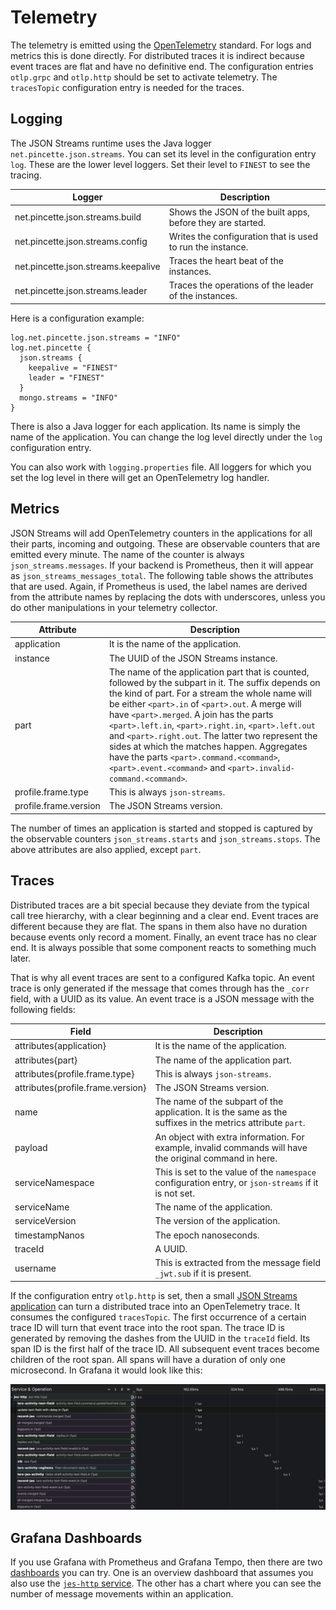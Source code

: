 # Telemetry

The telemetry is emitted using the [OpenTelemetry](https://opentelemetry.io) standard. For logs and metrics this is done directly. For distributed traces it is indirect because event traces are flat and have no definitive end. The configuration entries `otlp.grpc` and `otlp.http` should be set to activate telemetry. The `tracesTopic` configuration entry is needed for the traces.

## Logging

The JSON Streams runtime uses the Java logger `net.pincette.json.streams`. You can set its level in the configuration entry `log`. These are the lower level loggers. Set their level to `FINEST` to see the tracing.

|Logger|Description|
|---|---|
|net.pincette.json.streams.build|Shows the JSON of the built apps, before they are started.|
|net.pincette.json.streams.config|Writes the configuration that is used to run the instance.|
|net.pincette.json.streams.keepalive|Traces the heart beat of the instances.|
|net.pincette.json.streams.leader|Traces the operations of the leader of the instances.|

Here is a configuration example:

```
log.net.pincette.json.streams = "INFO"
log.net.pincette {
  json.streams {
    keepalive = "FINEST"
    leader = "FINEST"
  }
  mongo.streams = "INFO"
}
```

There is also a Java logger for each application. Its name is simply the name of the application. You can change the log level directly under the `log` configuration entry.

You can also work with `logging.properties` file. All loggers for which you set the log level in there will get an OpenTelemetry log handler.

## Metrics

JSON Streams will add OpenTelemetry counters in the applications for all their parts, incoming and outgoing. These are observable counters that are emitted every minute. The name of the counter is always `json_streams.messages`. If your backend is Prometheus, then it will appear as `json_streams_messages_total`. The following table shows the attributes that are used. Again, if Prometheus is used, the label names are derived from the attribute names by replacing the dots with underscores, unless you do other manipulations in your telemetry collector. 

|Attribute|Description|
|---|---|
|application|It is the name of the application.|
|instance|The UUID of the JSON Streams instance.|
|part|The name of the application part that is counted, followed by the subpart in it. The suffix depends on the kind of part. For a stream the whole name will be either `<part>.in` of `<part>.out`. A merge will have `<part>.merged`. A join has the parts `<part>.left.in`, `<part>.right.in`, `<part>.left.out` and `<part>.right.out`. The latter two represent the sides at which the matches happen. Aggregates have the parts `<part>.command.<command>`, `<part>.event.<command>` and `<part>.invalid-command.<command>`.|
|profile.frame.type|This is always `json-streams`.|
|profile.frame.version|The JSON Streams version.|

The number of times an application is started and stopped is captured by the observable counters `json_streams.starts` and `json_streams.stops`. The above attributes are also applied, except `part`.

## Traces

Distributed traces are a bit special because they deviate from the typical call tree hierarchy, with a clear beginning and a clear end. Event traces are different because they are flat. The spans in them also have no duration because events only record a moment. Finally, an event trace has no clear end. It is always possible that some component reacts to something much later.

That is why all event traces are sent to a configured Kafka topic. An event trace is only generated if the message that comes through has the `_corr` field, with a UUID as its value. An event trace is a JSON message with the following fields:

|Field|Description|
|---|---|
|attributes{application}|It is the name of the application.|
|attributes{part}|The name of the application part.|
|attributes{profile.frame.type}|This is always `json-streams`.|
|attributes{profile.frame.version}|The JSON Streams version.|
|name|The name of the subpart of the application. It is the same as the suffixes in the metrics attribute `part`.|
|payload|An object with extra information. For example, invalid commands will have the original command in here.|
|serviceNamespace|This is set to the value of the `namespace` configuration entry, or `json-streams` if it is not set.|
|serviceName|The name of the application.|
|serviceVersion|The version of the application.|
|timestampNanos|The epoch nanoseconds.|
|traceId|A UUID.|
|username|This is extracted from the message field `_jwt.sub` if it is present.|

If the configuration entry `otlp.http` is set, then a small [JSON Streams application](https://github.com/json-event-sourcing/pincette-json-streams/tree/master/apps/traces) can turn a distributed trace into an OpenTelemetry trace. It consumes the configured `tracesTopic`. The first occurrence of a certain trace ID will turn that event trace into the root span. The trace ID is generated by removing the dashes from the UUID in the `traceId` field. Its span ID is the first half of the trace ID. All subsequent event traces become children of the root span. All spans will have a duration of only one microsecond. In Grafana it would look like this:

![Trace example](trace.png "Trace example")

## Grafana Dashboards

If you use Grafana with Prometheus and Grafana Tempo, then there are two [dashboards](https://github.com/json-event-sourcing/pincette-json-streams/tree/master/dashboards) you can try. One is an overview dashboard that assumes you also use the [`jes-http` service](https://github.com/json-event-sourcing/pincette-jes-http). The other has a chart where you can see the number of message movements within an application.
